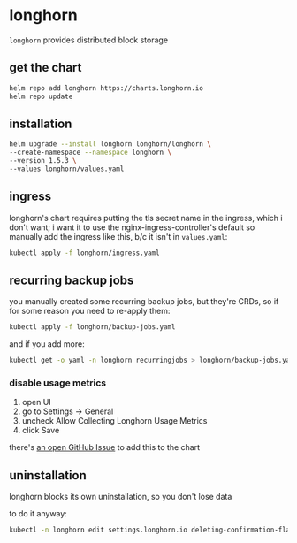 # longhorn

`longhorn` provides distributed block storage

## get the chart

```bash
helm repo add longhorn https://charts.longhorn.io
helm repo update
```

## installation

```bash
helm upgrade --install longhorn longhorn/longhorn \
--create-namespace --namespace longhorn \
--version 1.5.3 \
--values longhorn/values.yaml
```

## ingress

longhorn's chart requires putting the tls secret name in the ingress, which i don't want;
i want it to use the nginx-ingress-controller's default
so manually add the ingress like this, b/c it isn't in `values.yaml`:

```bash
kubectl apply -f longhorn/ingress.yaml
```

## recurring backup jobs

you manually created some recurring backup jobs, but they're CRDs, so if for some reason you need to re-apply them:

```bash
kubectl apply -f longhorn/backup-jobs.yaml
```

and if you add more:

```bash
kubectl get -o yaml -n longhorn recurringjobs > longhorn/backup-jobs.yaml
```

### disable usage metrics

1. open UI
1. go to Settings -> General
1. uncheck Allow Collecting Longhorn Usage Metrics
1. click Save

there's [an open GitHub Issue](https://github.com/longhorn/longhorn/issues/7050) to add this to the chart

## uninstallation

longhorn blocks its own uninstallation, so you don't lose data

to do it anyway:

```bash
kubectl -n longhorn edit settings.longhorn.io deleting-confirmation-flag
```
